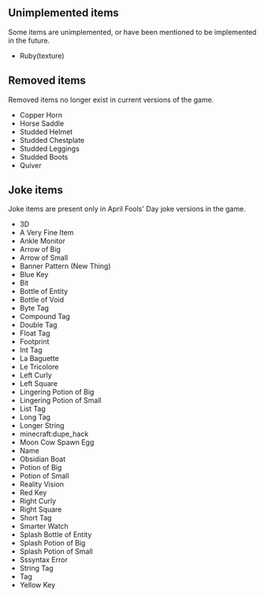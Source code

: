 ## Unimplemented items
Some items are unimplemented, or have been mentioned to be implemented in the future.

- Ruby(texture)

## Removed items
Removed items no longer exist in current versions of the game.

- Copper Horn
- Horse Saddle
- Studded Helmet
- Studded Chestplate
- Studded Leggings
- Studded Boots
- Quiver

## Joke items
Joke items are present only in April Fools' Day joke versions in the game.

- 3D
- A Very Fine Item
- Ankle Monitor
- Arrow of Big
- Arrow of Small
- Banner Pattern (New Thing)
- Blue Key
- Bit
- Bottle of Entity
- Bottle of Void
- Byte Tag
- Compound Tag
- Double Tag
- Float Tag
- Footprint
- Int Tag
- La Baguette
- Le Tricolore
- Left Curly
- Left Square
- Lingering Potion of Big
- Lingering Potion of Small
- List Tag
- Long Tag
- Longer String
- minecraft:dupe_hack
- Moon Cow Spawn Egg
- Name
- Obsidian Boat
- Potion of Big
- Potion of Small
- Reality Vision
- Red Key
- Right Curly
- Right Square
- Short Tag
- Smarter Watch
- Splash Bottle of Entity
- Splash Potion of Big
- Splash Potion of Small
- Sssyntax Error
- String Tag
- Tag
- Yellow Key


